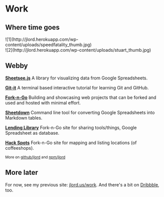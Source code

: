 # Work
## Where time goes

<div id="work-photos">
  <div class="half">
    ![1](http://jlord.herokuapp.com/wp-content/uploads/speedfatality_thumb.jpg)
  </div>
  <div class="r half">
    ![2](http://jlord.herokuapp.com/wp-content/uploads/stuart_thumb.jpg)
  </div>
</div>

## Webby

[**Sheetsee.js**](https://jlord.github.io/sheetsee.js) A library for visualizing data from Google Spreadsheets.

[**Git-it**](https://jlord.github.io/git-it) A terminal based interactive tutorial for learning Git and GitHub.

[**Fork-n-Go**](https://jlord.github.io/forkngo) Building and showcasing web projects that can be forked and used and hosted with minimal effort.

[**Sheetdown**](https://github.com/jlord/sheetdown) Command line tool for converting Google Spreadsheets into Markdown tables.

[**Lending Library**](https://jlord.github.io/lending-library) Fork-n-Go site for sharing tools/things, Google Spreadsheet as database.

[**Hack Spots**](https://jlord.github.io/hack-spots) Fork-n-Go site for mapping and listing locations (of coffeeshops).

<small class="meta">More on <a href="http://github.com/jlord" target="_blank">github/jlord</a> and <a href="http://www.npmjs.org/jlord">npm/jlord</a></small>

## More later

For now, see my previous site: [jlord.us/work](http://jlord.herokuapp.com/hello). And there's a bit on <a href="http://dribbble.com/jlord">Dribbble</a>, too.
